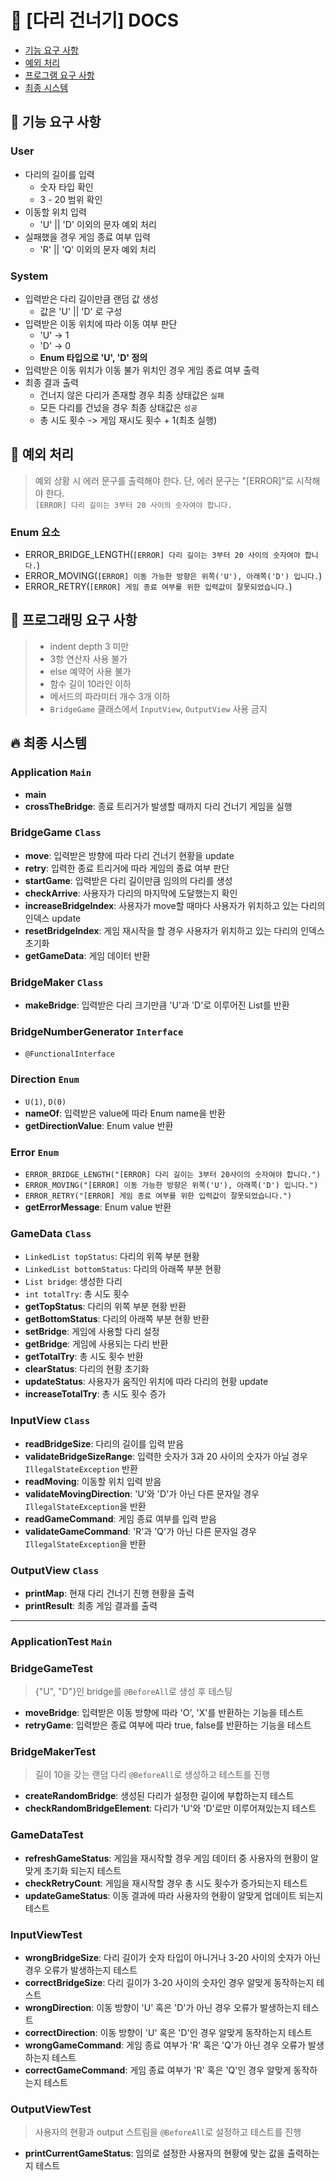 # 👣 [다리 건너기] DOCS
- [기능 요구 사항](#-기능-요구-사항)
- [예외 처리](#-예외-처리)
- [프로그램 요구 사항](#-프로그래밍-요구-사항)
- [최종 시스템](#-최종-시스템)


## 🚀 기능 요구 사항
### User
- 다리의 길이를 입력
  - 숫자 타입 확인
  - 3 - 20 범위 확인
- 이동할 위치 입력
  - 'U' || 'D' 이외의 문자 예외 처리
- 실패했을 경우 게임 종료 여부 입력
  - 'R' || 'Q' 이외의 문자 예외 처리

### System
- 입력받은 다리 길이만큼 랜덤 값 생성
  - 값은 'U' || 'D' 로 구성
- 입력받은 이동 위치에 따라 이동 여부 판단
  - 'U' -> 1
  - 'D' -> 0
  - __Enum 타입으로 'U', 'D' 정의__
- 입력받은 이동 위치가 이동 불가 위치인 경우 게임 종료 여부 출력
- 최종 결과 출력
  - 건너지 않은 다리가 존재할 경우 최종 상태값은 `실패`
  - 모든 다리를 건넜을 경우 최종 상태값은 `성공`
  - 총 시도 횟수 -> 게임 재시도 횟수 + 1(최초 실행)

## 🚨 예외 처리
> 예외 상황 시 에러 문구를 출력해야 한다. 단, 에러 문구는 "[ERROR]"로 시작해야 한다.<br>
> `[ERROR] 다리 길이는 3부터 20 사이의 숫자여야 합니다.`

### Enum 요소
- ERROR_BRIDGE_LENGTH(`[ERROR] 다리 길이는 3부터 20 사이의 숫자여야 합니다.`)
- ERROR_MOVING(`[ERROR] 이동 가능한 방향은 위쪽('U'), 아래쪽('D') 입니다.`)
- ERROR_RETRY(`[ERROR] 게임 종료 여부를 위한 입력값이 잘못되었습니다.`)

## 🎯 프로그래밍 요구 사항
> - indent depth 3 미만
> - 3항 연산자 사용 불가
> - else 예약어 사용 불가
> - 함수 길이 10라인 이하
> - 메서드의 파라미터 개수 3개 이하
> - `BridgeGame` 클래스에서 `InputView`, `OutputView` 사용 금지

## 🔥 최종 시스템
### Application `Main`
- __main__
- __crossTheBridge__: 종료 트리거가 발생할 때까지 다리 건너기 게임을 실행

### BridgeGame `Class`
- __move__: 입력받은 방향에 따라 다리 건너기 현황을 update
- __retry__: 입력한 종료 트리거에 따라 게임의 종료 여부 판단
- __startGame__: 입력받은 다리 길이만큼 임의의 다리를 생성
- __checkArrive__: 사용자가 다리의 마지막에 도달했는지 확인
- __increaseBridgeIndex__: 사용자가 move할 때마다 사용자가 위치하고 있는 다리의 인덱스 update
- __resetBridgeIndex__: 게임 재시작을 할 경우 사용자가 위치하고 있는 다리의 인덱스 초기화
- __getGameData__: 게임 데이터 반환

### BridgeMaker `Class`
- __makeBridge__: 입력받은 다리 크기만큼 'U'과 'D'로 이루어진 List를 반환

### BridgeNumberGenerator `Interface`
- `@FunctionalInterface`

### Direction `Enum`
- `U(1)`, `D(0)`
- __nameOf__: 입력받은 value에 따라 Enum name을 반환
- __getDirectionValue__: Enum value 반환

### Error `Enum`
- `ERROR_BRIDGE_LENGTH("[ERROR] 다리 길이는 3부터 20사이의 숫자여야 합니다.")`
- `ERROR_MOVING("[ERROR] 이동 가능한 방향은 위쪽('U'), 아래쪽('D') 입니다.")`
- `ERROR_RETRY("[ERROR] 게임 종료 여부를 위한 입력값이 잘못되었습니다.")`
- __getErrorMessage__: Enum value 반환

### GameData `Class`
- `LinkedList topStatus`: 다리의 위쪽 부분 현황
- `LinkedList bottomStatus`: 다리의 아래쪽 부분 현황
- `List bridge`: 생성한 다리
- `int totalTry`: 총 시도 횟수
- __getTopStatus__: 다리의 위쪽 부분 현황 반환
- __getBottomStatus__: 다리의 아래쪽 부분 현황 반환
- __setBridge__: 게임에 사용할 다리 설정
- **getBridge**: 게임에 사용되는 다리 반환
- **getTotalTry**: 총 시도 횟수 반환
- **clearStatus**: 다리의 현황 초기화
- **updateStatus**: 사용자가 움직인 위치에 따라 다리의 현황 update
- **increaseTotalTry**: 총 시도 횟수 증가

### InputView `Class`
- **readBridgeSize**: 다리의 길이를 입력 받음
- **validateBridgeSizeRange**: 입력한 숫자가 3과 20 사이의 숫자가 아닐 경우 `IllegalStateException` 반환
- **readMoving**: 이동할 위치 입력 받음
- **validateMovingDirection**: 'U'와 'D'가 아닌 다른 문자일 경우 `IllegalStateException`을 반환
- **readGameCommand**: 게임 종료 여부를 입력 받음
- **validateGameCommand**: 'R'과 'Q'가 아닌 다른 문자일 경우 `IllegalStateException`을 반환

### OutputView `Class`
- **printMap**: 현재 다리 건너기 진행 현황을 출력
- **printResult**: 최종 게임 결과를 출력

***

### ApplicationTest `Main`

### BridgeGameTest
> {"U", "D"}인 bridge를 `@BeforeAll`로 생성 후 테스팅
- **moveBridge**: 입력받은 이동 방향에 따라 'O', 'X'를 반환하는 기능을 테스트
- **retryGame**: 입력받은 종료 여부에 따라 true, false를 반환하는 기능을 테스트

### BridgeMakerTest
> 길이 10을 갖는 랜덤 다리 `@BeforeAll`로 생성하고 테스트를 진행
- **createRandomBridge**: 생성된 다리가 설정한 길이에 부합하는지 테스트
- **checkRandomBridgeElement**: 다리가 'U'와 'D'로만 이루어져있는지 테스트

### GameDataTest
- **refreshGameStatus**: 게임을 재시작할 경우 게임 데이터 중 사용자의 현황이 알맞게 초기화 되는지 테스트
- **checkRetryCount**: 게임을 재시작할 경우 총 시도 횟수가 증가되는지 테스트
- **updateGameStatus**: 이동 결과에 따라 사용자의 현황이 알맞게 업데이트 되는지 테스트

### InputViewTest
- **wrongBridgeSize**: 다리 길이가 숫자 타입이 아니거나 3-20 사이의 숫자가 아닌 경우 오류가 발생하는지 테스트
- **correctBridgeSize**: 다리 길이가 3-20 사이의 숫자인 경우 알맞게 동작하는지 테스트
- **wrongDirection**: 이동 방향이 'U' 혹은 'D'가 아닌 경우 오류가 발생하는지 테스트
- **correctDirection**: 이동 방향이 'U' 혹은 'D'인 경우 알맞게 동작하는지 테스트
- **wrongGameCommand**: 게임 종료 여부가 'R' 혹은 'Q'가 아닌 경우 오류가 발생하는지 테스트
- **correctGameCommand**: 게임 종료 여부가 'R' 혹은 'Q'인 경우 알맞게 동작하는지 테스트

### OutputViewTest
> 사용자의 현황과 output 스트림을 `@BeforeAll`로 설정하고 테스트를 진행
- **printCurrentGameStatus**: 임의로 설정한 사용자의 현황에 맞는 값을 출력하는지 테스트